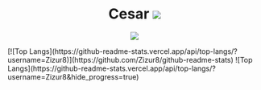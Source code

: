 <h1 align="center">
  Cesar 
  <span align="center">
  <a href="https://skillicons.dev">
    <img src="https://skillicons.dev/icons?i=visualstudio" />
  </a>
</span>
</h1>
<p align="center">
  <a href="https://skillicons.dev">
    <img src="https://skillicons.dev/icons?i=godot" />
  </a>
</p>
[![Top Langs](https://github-readme-stats.vercel.app/api/top-langs/?username=Zizur8)](https://github.com/Zizur8/github-readme-stats)
![Top Langs](https://github-readme-stats.vercel.app/api/top-langs/?username=Zizur8&hide_progress=true)
